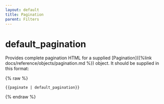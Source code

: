 ```yaml
---
layout: default
title: Pagination
parent: Filters
---
```


# default_pagination

Provides complete pagination HTML for a supplied [Pagination]({%link docs/reference/objects/pagination.md %}) object. It should be supplied in this format: 

{% raw %}
```liquid
{{paginate | default_pagination}}
```
{% endraw %}
